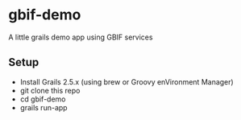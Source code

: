 # gbif-demo
A little grails demo app using GBIF services

## Setup

* Install Grails 2.5.x  (using brew or Groovy enVironment Manager)
* git clone this repo
* cd gbif-demo
* grails run-app
